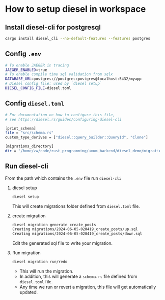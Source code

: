 # How to setup diesel in workspace

## Install diesel-cli for postgresql

```sh
cargo install diesel_cli --no-default-features --features postgres
```

## Config `.env`

```sh
# To enable JAEGER in tracing 
JAEGER_ENABLED=true
# To enable compile time sql validation from sqlx
DATABASE_URL=postgres://postgres:postgres@localhost:5432/myapp
# Diesel config file: used by `diesel setup`
DIESEL_CONFIG_FILE=diesel.toml
```

## Config `diesel.toml`

```sh
# For documentation on how to configure this file,
# see https://diesel.rs/guides/configuring-diesel-cli

[print_schema]
file = "src/schema.rs"
custom_type_derives = ["diesel::query_builder::QueryId", "Clone"]

[migrations_directory]
dir = "/home/zw/code/rust_programming/axum_backend/diesel_demo/migrations"
```

## Run diesel-cli

From the path which contains the `.env` file run `diesel-cli`
  
1. diesel setup
  
     ```sh
     diesel setup
     ```

     This will create migrations folder defined from `diesel.toml` file.

2. create migration

     ``` sh
     diesel migration generate create_posts
     Creating migrations/2024-06-05-020419_create_posts/up.sql
     Creating migrations/2024-06-05-020419_create_posts/down.sql
     ```

     Edit the generated sql file to write your migration.

3. Run migration

    ```sh
    diesel migration run/redo 
    ```

    - This will run the migration.
    - In addition, this will generate a `schema.rs` file defined from `diesel.toml` file.
    - Any time we run or revert a migration, this file will get automatically updated.